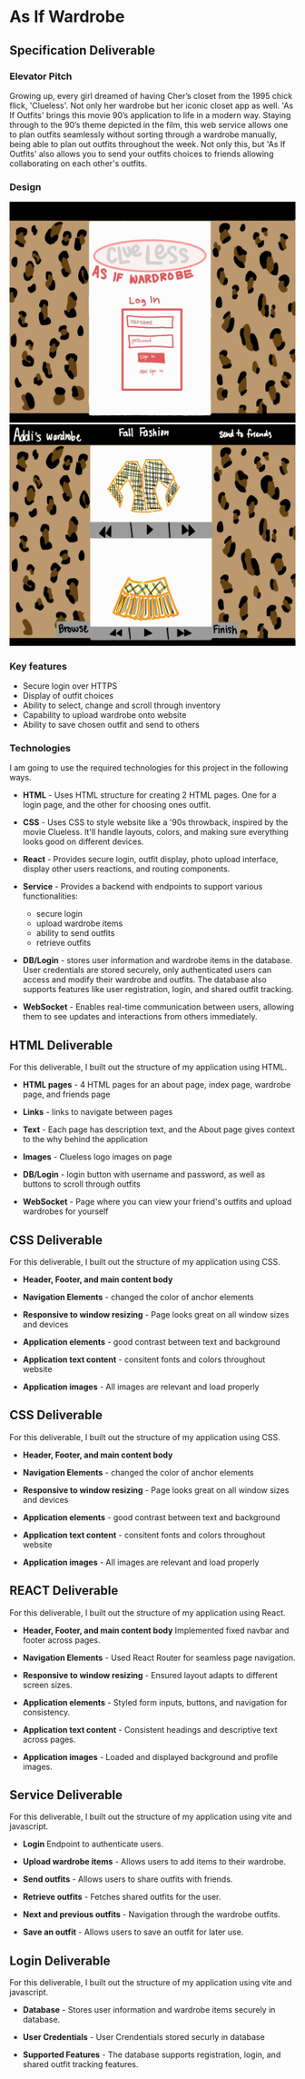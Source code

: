 # As If Wardrobe

## Specification Deliverable 

### Elevator Pitch
Growing up, every girl dreamed of having Cher’s closet from the 1995 chick flick, 'Clueless'. Not only her wardrobe but her iconic closet app as well. 'As If Outfits' brings this movie 90’s application to life in a modern way. Staying through to the 90’s theme depicted in the film, this web service allows one to plan outfits seamlessly without sorting through a wardrobe manually, being able to plan out outfits throughout the week. Not only this, but 'As If Outfits' also allows you to send your outfits choices to friends allowing collaborating on each other's outfits.

### Design
![alt text](./assests/AsIfWardrobeLoginPageDrawing.jpeg)
![alt text](./assests/AsIfWardrobeDemoDrawing.jpeg)

### Key features

- Secure login over HTTPS
- Display of outfit choices
- Ability to select, change and scroll through inventory
- Capability to upload wardrobe onto website
- Ability to save chosen outfit and send to others

### Technologies

I am going to use the required technologies for this project in the following ways.

- **HTML** - Uses HTML structure for creating 2 HTML pages. One for a login page, and the other for choosing ones outfit.

- **CSS** - Uses CSS to style website like a '90s throwback, inspired by the movie Clueless. It'll handle layouts, colors, and making sure everything looks good on different devices.

- **React** - Provides secure login, outfit display, photo upload interface, display other users reactions, and routing components.

- **Service** - Provides a backend with endpoints to support various functionalities:
    - secure login
    - upload wardrobe items
    - ability to send outfits
    - retrieve outfits

- **DB/Login** - stores user information and wardrobe items in the database. User credentials are stored securely, only authenticated users can access and modify their wardrobe and outfits. The database also supports features like user registration, login, and shared outfit tracking.

- **WebSocket** - Enables real-time communication between users, allowing them to see updates and interactions from others immediately.
## HTML Deliverable 
For this deliverable, I built out the structure of my application using HTML.

 - **HTML pages** - 4 HTML pages for an about page, index page, wardrobe page, and friends page
 
-  **Links** - links to navigate between pages
  
 - **Text** - Each page has description text, and the About page gives context to the why behind the application
   
 - **Images** - Clueless logo images on page

 - **DB/Login** - login button with username and password, as well as buttons to scroll through outfits

 - **WebSocket** - Page where you can view your friend's outfits and upload wardrobes for yourself

 ## CSS Deliverable 
For this deliverable, I built out the structure of my application using CSS.

 - **Header, Footer, and main content body** 
 
-  **Navigation Elements** - changed the color of anchor elements
  
 - **Responsive to window resizing** - Page looks great on all window sizes and devices
   
 - **Application elements** - good contrast between text and background

 - **Application text content** - consitent fonts and colors throughout website

 - **Application images** - All images are relevant and load properly


## CSS Deliverable 
For this deliverable, I built out the structure of my application using CSS.

 - **Header, Footer, and main content body** 
 
-  **Navigation Elements** - changed the color of anchor elements
  
 - **Responsive to window resizing** - Page looks great on all window sizes and devices
   
 - **Application elements** - good contrast between text and background

 - **Application text content** - consitent fonts and colors throughout website

 - **Application images** - All images are relevant and load properly


 ## REACT Deliverable 
For this deliverable, I built out the structure of my application using React.

 - **Header, Footer, and main content body** Implemented fixed navbar and footer across pages.
 
-  **Navigation Elements** - Used React Router for seamless page navigation.
  
 - **Responsive to window resizing** - Ensured layout adapts to different screen sizes.
   
 - **Application elements** - Styled form inputs, buttons, and navigation for consistency.


 - **Application text content** - Consistent headings and descriptive text across pages.

 - **Application images** - Loaded and displayed background and profile images.


 ## Service Deliverable 
For this deliverable, I built out the structure of my application using vite and javascript.

 - **Login** Endpoint to authenticate users.
 
-  **Upload wardrobe items** - Allows users to add items to their wardrobe.
  
 - **Send outfits** - Allows users to share outfits with friends.
   
 - **Retrieve outfits** - Fetches shared outfits for the user.

 - **Next and previous outfits** - Navigation through the wardrobe outfits.

 - **Save an outfit** - Allows users to save an outfit for later use.


 ## Login Deliverable 
For this deliverable, I built out the structure of my application using vite and javascript.

 - **Database** - Stores user information and wardrobe items securely in database.
 
-  **User Credentials** - User Crendentials stored securly in database
  
 - **Supported Features** - The database supports registration, login, and shared outfit tracking features.